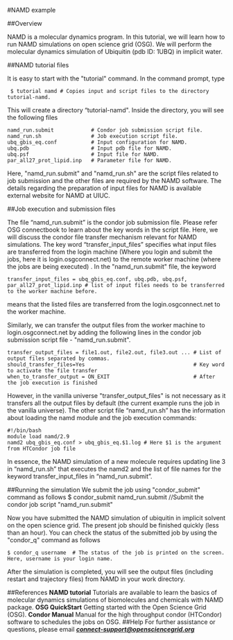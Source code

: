 
#NAMD example

##Overview

NAMD is a molecular dynamics program. In this tutorial, we will learn how to run NAMD simulations on open science grid (OSG). We will perform the molecular dynamics simulation of Ubiquitin (pdb ID: 1UBQ) in implicit water.  

##NAMD tutorial files


It is easy to start with the "tutorial" command. In the command prompt, type
```
 $ tutorial namd # Copies input and script files to the directory tutorial-namd.
```
 
This will create a directory “tutorial-namd". Inside the directory, you will see the following files
```
namd_run.submit            # Condor job submission script file.
namd_run.sh                # Job execution script file.
ubq_gbis_eq.conf           # Input configuration for NAMD.
ubq.pdb                    # Input pdb file for NAMD.
ubq.psf                    # Input file for NAMD.
par_all27_prot_lipid.inp   # Parameter file for NAMD.
```

 
Here, "namd_run.submit" and "namd_run.sh" are the script files related to job submission and the other files are required by the NAMD software. The details regarding the preparation of input files for NAMD is available  external website for NAMD at UIUC. 

##Job execution and submission files

The file “namd_run.submit” is the condor  job submission file. Please refer  OSG connectbook to learn about the key words in the script file. Here, we will discuss the condor file transfer mechanism relevant for NAMD simulations.  The key word “transfer_input_files”  specifies what input files  are transferred from the login machine (Where you login and submit the jobs, here it is login.osgconnect.net) to the remote worker machine (where the jobs are being executed) . In the "namd_run.submit" file, the keyword 
```
transfer_input_files = ubq_gbis_eq.conf, ubq.pdb, ubq.psf, par_all27_prot_lipid.inp # list of input files needs to be transferred to the worker machine before. 
```
means that the listed files are transferred from the login.osgconnect.net to the worker machine.
 
Similarly, we can transfer the output files from the worker machine to login.osgconnect.net by adding the following lines in the condor job submission script file - "namd_run.submit".
```
transfer_output_files = file1.out, file2.out, file3.out ... # List of output files separated by commas.
should_transfer_files=Yes                                   # Key word to activate the file transfer
when_to_transfer_output = ON_EXIT                           # After the job execution is finished
```
However, in the vanilla universe "transfer_output_files" is not necessary as it transfers all the output files by default (the current example runs the job in the vanilla universe).   The other script file “namd_run.sh” has the information about loading the namd module and the job execution commands:
```
#!/bin/bash                              
module load namd/2.9                           
namd2 ubq_gbis_eq.conf > ubq_gbis_eq.$1.log # Here $1 is the argument from HTCondor job file
```

In essence, the NAMD simulation of a new molecule requires updating line 3 in “namd_run.sh”  that executes the namd2 and the list of file names for the keyword transfer_input_files in “namd_run.submit”.

##Running the simulation
We submit the job using "condor_submit" command as follows
$ condor_submit namd_run.submit //Submit the condor job script "namd_run.submit"
 
Now you have submitted the NAMD simulation of ubiquitin in implicit solvent on the open science grid. The present job should be finished quickly (less than an hour). You can check the status of the submitted job by using the "condor_q" command as follows
```
$ condor_q username  # The status of the job is printed on the screen. Here, username is your login name.
```
After the simulation is completed, you will see the output files (including restart and trajectory files) from NAMD in your work directory.

##References
**NAMD tutorial** Tutorials are available to learn the basics of molecular dynamics simulations of biomolecules and chemicals with NAMD package. 
**OSG  QuickStart**  Getting started with the Open Science Grid (OSG).
**Condor Manual**   Manual for the high throughput condor (HTCondor)  software to schedules the jobs on OSG. 
##Help
For further assistance or questions, please email ***connect-support@opensciencegrid.org***



